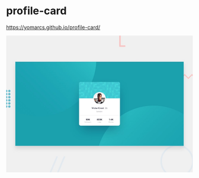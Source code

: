 # profile-card

https://yomarcs.github.io/profile-card/

![Design preview for the Profile card component coding challenge](./images/desktop-preview.jpg)
